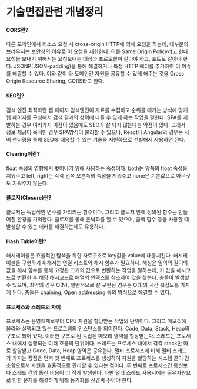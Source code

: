 # 기술면접관련 개념정리

#### CORS란?
다른 도메인에서 리소스 요청 시 cross-origin HTTP에 의해 요청을 하는데, 대부분의 브라우저는 보안상의 이유로 이 요청을 제한한다. 이를 Same Origin Policy라고 한다.
요청을 보내기 위해서는 요청보내는 대상과 프로토콜이 같아야 하고, 포트도 같아야 한다. JSONP(JSON-padding)을 통해 해결하거나 특정 HTTP 헤더를 추가하여 이 이슈를 해결할 수 있다. 이와 같이 
타 도메인간 자원을 공유할 수 있게 해주는 것을 Cross Origin Resource Sharing, CORS라고 한다.

#### SEO란?
검색 엔진 최적화란 웹 페이지 검색엔진이 자료를 수집하고 순위를 매기는 방식에 맞게 웹 페이지를 구성해서 검색 결과의 상위에 나올 수 있게 하는 작업을 말한다. SPA를 개발하는 경우 여러가지 이점이 있음에도
SEO가 잘 되지 않는다는 약점이 있다. 그래서 정보 제공이 목적인 경우 SPA방식이 불리할 수 있으나, React나 Angular의 경우는 서버 렌더링을 통해 SEO에 대응할 수 있는 기술을 지원하므로 선별해서 사용하면 된다.

#### Clearing이란?
float 속성의 영향에서 벗어나기 위해 사용하는 속성이다. both는 양쪽의 float 속성을 지워주고 left, right는 각각 왼쪽 오른쪽의 속성을 지워주고 none은 기본값으로 아무것도 지워주지 않는다.

#### 클로저(Closure)란?
클로저는 독립적인 변수를 가리키는 함수이다. 그리고 클로저 안에 정의된 함수는 만들어진 환경을 기억한다. 클로저를 통해 은닉화를 할 수 있으며, 콜백 함수 등을 사용할 때 발생할 수 있는 에러를 해결하는데도 유용하다.

#### Hash Table이란?
해시테이블은 효율적인 탐색을 위한 자료구조로 key값을 value에 대응시킨다. 해시테이블을 구현하기 위해서는 연결 리스트와 해시 함수가 필요하다. 해싱은 임의의 길이의 값을 해시 함수를 통해 고정된 크기의 값으로
변환하는 작업을 말하는데, 키 값을 해시코드로 변환한 후 해당 해시코드로 배열의 인덱스를 참조하여 값을 찾는다. 충돌이 발생할 수 있으며, 최악의 경우 O(N), 일반적으로 잘 구현된 경우는 O(1)의 시간 복잡도를
가지게 된다. 충돌은 chaining, Open addressing 등의 방식으로 해결할 수 있다.

#### 프로세스와 스레드의 차이
프로세스는 운영체제로부터 CPU 자원을 할당받는 작업의 단위이다. 그리고 메모리에 올라와 실행되고 있는 프로그램의 인스턴스를 의미한다. Code, Data, Stack, Heap의 구조로 되어 있다. 이러한 구조로 된
독립된 메모리 영역을 할당받는다.
스레드는 프로세스 내에서 실행되는 여러 흐름의 단위이다. 스레드는 프로세스 내에서 각각 stack만 따로 할당받고 Code, Data, Heap 영역은 공유한다.
멀티 프로세스에 비해 멀티 스레드가 가지는 장점은 먼저 첫 번째로 프로세스를 생성하여 자원을 할당하는 시스템 콜이 감소함으로서 자원을 효율적으로 관리할 수 있다는 점이다. 두 번째로 프로세스간 통신보다
스레드 간의 통신 비용이 더 적게 발생한다. 다만 멀티 스레드 사용시에는 공유자원으로 인한 문제를 해결하기 위해 동기화를 신경써 주어야 한다.



